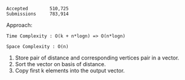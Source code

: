     Accepted        510,725
    Submissions     783,914
Approach:

    Time Complexity : O(k + n*logn) => O(n*logn)

    Space Complexity : O(n)

1. Store pair of distance and corresponding vertices pair in a vector.
2. Sort the vector on basis of distance.
3. Copy first k elements into the output vector.